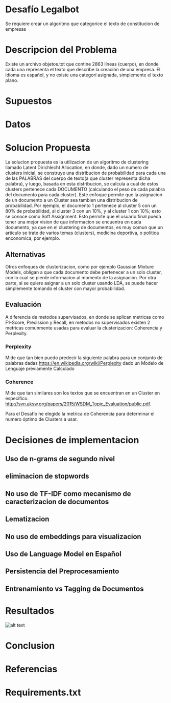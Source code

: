 # Desafío Legalbot
Se requiere crear un algoritmo que categorice el texto de constitucion de empresas

# Descripcion del Problema
 Existe un archivo objetos.txt que contine 2863 líneas (cuerpo), en donde cada una representa el texto que describe la creación de una empresa. El idioma es español, y no existe una categorí asignada, simplemente el texto plano.

# Supuestos



# Datos

# Solucion Propuesta
La solucion propuesta es la utilizacion de un algoritmo de clustering llamado Latent Dirichlecht Allocation, en donde, dado un numero de clusters inicial, se construye una distribucion de probabilidad para cada una de las PALABRAS del cuerpo de texto(a que cluster representa dicha palabra), y luego, basada en esta distribucion, se calcula a cual de estos clusters pertenece cada DOCUMENTO (calculando el peso de cada palabra del documento para cada cluster).  Este enfoque permite que la asignacion de un documento a un Cluster sea tambien una distribucion de probabilidad.  Por ejemplo, el documento 1 pertenece al cluster 5 con un 80% de probabilidad, al cluster 3 con un 10%, y al cluster 1 con 10%; esto se conoce como Soft Assignment.   Esto permite que el usuario final pueda tener una mejor vision de que informacion se encuentra en cada documento, ya que en el clustering de documentos, es muy comun que un articulo se trate de varios temas (clusters),  medicina deportiva, o politica enconomica, por ejemplo.

## Alternativas
Otros enfoques de clusterizacion, como por ejemplo Gaussian Mixture Models, obligan a que cada documento debe pertenecer a un solo cluster, con lo cual se pierde informacion al momento de la asignación.  Por otra parte, si se quiere asignar a un solo cluster usando LDA, se puede hacer simplemente tomando el cluster con mayor probabilidad.  

## Evaluación
A diferencia de metodos supervisados, en donde se aplican metricas como F1-Score, Precission y Recall, en metodos no supervisados existen 2 metricas comunmente usadas para evaluar la clusterizacion: Coherencia y Perplexity.  
### Perplexity 
Mide que tan bien puedo predecir la siguiente palabra para un conjunto de palabras dadas https://en.wikipedia.org/wiki/Perplexity dado un Modelo de Lenguaje previamente Calculado

### Coherence
Mide que tan similares son los textos que se encuentran en un Cluster en especifico. http://svn.aksw.org/papers/2015/WSDM_Topic_Evaluation/public.pdf.

Para el Desafío he elegido la metrica de Coherencia para determinar el numero óptimo de Clusters a usar.


# Decisiones de implementacion
## Uso de n-grams de segundo nivel
## eliminacion de stopwords
## No uso de TF-IDF como mecanismo de caracterizacion de documentos
## Lematizacion
## No uso de embeddings para visualizacion 
## Uso de Language Model en Español 
## Persistencia del Preprocesamiento

## Entrenamiento vs Tagging de Documentos

# Resultados
![alt text](https://drive.google.com/file/d/1NCK6bw6Lu9Ol22s9eAXCVZX6ut1eTa6h/view?usp=sharing)

# Conclusion

# Referencias


# Requirements.txt
